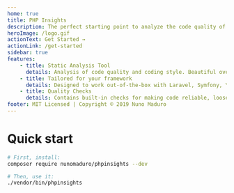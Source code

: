 ```yaml
---
home: true
title: PHP Insights
description: The perfect starting point to analyze the code quality of your PHP projects
heroImage: /logo.gif
actionText: Get Started →
actionLink: /get-started
sidebar: true
features:
    - title: Static Analysis Tool
      details: Analysis of code quality and coding style. Beautiful overview of code architecture and it's complexity.
    - title: Tailored for your framework
      details: Designed to work out-of-the-box with Laravel, Symfony, Yii, WordPress, Magento2, and more.
    - title: Quality Checks
      details: Contains built-in checks for making code reliable, loosely coupled, simple, and clean.
footer: MIT Licensed | Copyright © 2019 Nuno Maduro
---
```


# Quick start

```bash
# First, install:
composer require nunomaduro/phpinsights --dev

# Then, use it:
./vendor/bin/phpinsights
```
